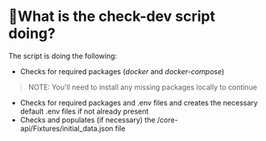 # 🤔What is the check-dev script doing?

The script is doing the following:
- Checks for required packages (_docker_ and _docker-compose_)
> NOTE: You'll need to install any missing packages locally to continue
- Checks for required packages and .env files and creates the necessary default .env files if not already present
- Checks and populates (if necessary) the /core-api/Fixtures/initial_data.json file
